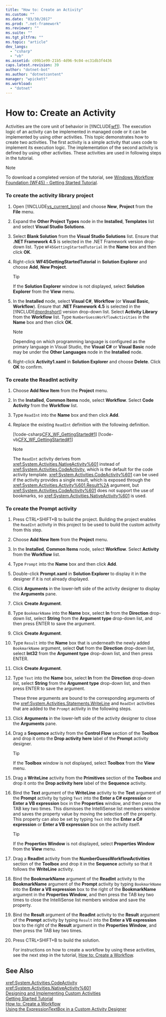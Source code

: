 ```yaml
---
title: "How to: Create an Activity"
ms.custom: ""
ms.date: "03/30/2017"
ms.prod: ".net-framework"
ms.reviewer: ""
ms.suite: ""
ms.tgt_pltfrm: ""
ms.topic: "article"
dev_langs: 
  - "csharp"
  - "vb"
ms.assetid: c09b1e99-21b5-4d96-9c04-ec31db3f4436
caps.latest.revision: 39
author: "dotnet-bot"
ms.author: "dotnetcontent"
manager: "wpickett"
ms.workload: 
  - "dotnet"
---
```

# How to: Create an Activity
Activities are the core unit of behavior in [!INCLUDE[wf1](../../../includes/wf1-md.md)]. The execution logic of an activity can be implemented in managed code or it can be implemented by using other activities. This topic demonstrates how to create two activities. The first activity is a simple activity that uses code to implement its execution logic. The implementation of the second activity is defined by using other activities. These activities are used in following steps in the tutorial.  
  
> [!NOTE]
>  To download a completed version of the tutorial, see [Windows Workflow Foundation (WF45) - Getting Started Tutorial](http://go.microsoft.com/fwlink/?LinkID=248976).  
  
### To create the activity library project  
  
1.  Open [!INCLUDE[vs_current_long](../../../includes/vs-current-long-md.md)] and choose **New**,  **Project** from the **File** menu.  
  
2.  Expand the **Other Project Types** node in the **Installed**, **Templates** list and select **Visual Studio Solutions**.  
  
3.  Select **Blank Solution** from the **Visual Studio Solutions** list. Ensure that **.NET Framework 4.5** is selected in the .NET Framework version drop-down list. Type `WF45GettingStartedTutorial` in the **Name** box and then click **OK**.  
  
4.  Right-click **WF45GettingStartedTutorial** in **Solution Explorer** and choose **Add**, **New Project**.  
  
    > [!TIP]
    >  If the **Solution Explorer** window is not displayed, select **Solution Explorer** from the **View** menu.  
  
5.  In the **Installed** node, select **Visual C#**, **Workflow** (or **Visual Basic**, **Workflow**). Ensure that **.NET Framework 4.5** is selected in the [!INCLUDE[dnprdnshort](../../../includes/dnprdnshort-md.md)] version drop-down list. Select **Activity Library** from the **Workflow** list. Type `NumberGuessWorkflowActivities` in the **Name** box and then click **OK**.  
  
    > [!NOTE]
    >  Depending on which programming language is configured as the primary language in Visual Studio, the **Visual C#** or **Visual Basic** node may be under the **Other Languages** node in the **Installed** node.  
  
6.  Right-click **Activity1.xaml** in **Solution Explorer** and choose **Delete**. Click **OK** to confirm.  
  
### To create the ReadInt activity  
  
1.  Choose **Add New Item** from the **Project** menu.  
  
2.  In the **Installed**, **Common Items** node, select **Workflow**. Select **Code Activity** from the **Workflow** list.  
  
3.  Type `ReadInt` into the **Name** box and then click **Add**.  
  
4.  Replace the existing `ReadInt` definition with the following definition.  
  
     [!code-csharp[CFX_WF_GettingStarted#1](../../../samples/snippets/csharp/VS_Snippets_CFX/cfx_wf_gettingstarted/cs/readint.cs#1)]
     [!code-vb[CFX_WF_GettingStarted#1](../../../samples/snippets/visualbasic/VS_Snippets_CFX/cfx_wf_gettingstarted/vb/readint.vb#1)]  
  
    > [!NOTE]
    >  The `ReadInt` activity derives from <xref:System.Activities.NativeActivity%601> instead of <xref:System.Activities.CodeActivity>, which is the default for the code activity template. <xref:System.Activities.CodeActivity%601> can be used if the activity provides a single result, which is exposed through the <xref:System.Activities.Activity%601.Result%2A> argument, but <xref:System.Activities.CodeActivity%601> does not support the use of bookmarks, so <xref:System.Activities.NativeActivity%601> is used.  
  
### To create the Prompt activity  
  
1.  Press CTRL+SHIFT+B to build the project. Building the project enables the `ReadInt` activity in this project to be used to build the custom activity from this step.  
  
2.  Choose **Add New Item** from the **Project** menu.  
  
3.  In the **Installed**, **Common Items** node, select **Workflow**. Select **Activity** from the **Workflow** list.  
  
4.  Type `Prompt` into the **Name** box and then click **Add**.  
  
5.  Double-click **Prompt.xaml** in **Solution Explorer** to display it in the designer if it is not already displayed.  
  
6.  Click **Arguments** in the lower-left side of the activity designer to display the **Arguments** pane.  
  
7.  Click **Create Argument**.  
  
8.  Type `BookmarkName` into the **Name** box, select **In** from the **Direction** drop-down list, select **String** from the **Argument type** drop-down list, and then press ENTER to save the argument.  
  
9. Click **Create Argument**.  
  
10. Type `Result` into the **Name** box that is underneath the newly added `BookmarkName` argument, select **Out** from the **Direction** drop-down list, select **Int32** from the **Argument type** drop-down list, and then press ENTER.  
  
11. Click **Create Argument**.  
  
12. Type `Text` into the **Name** box, select **In** from the **Direction** drop-down list, select **String** from the **Argument type** drop-down list, and then press ENTER to save the argument.  
  
     These three arguments are bound to the corresponding arguments of the <xref:System.Activities.Statements.WriteLine> and `ReadInt` activities that are added to the `Prompt` activity in the following steps.  
  
13. Click **Arguments** in the lower-left side of the activity designer to close the **Arguments** pane.  
  
14. Drag a **Sequence** activity from the **Control Flow** section of the **Toolbox** and drop it onto the **Drop activity here** label of the **Prompt** activity designer.  
  
    > [!TIP]
    >  If the **Toolbox** window is not displayed, select **Toolbox** from the **View** menu.  
  
15. Drag a **WriteLine** activity from the **Primitives** section of the **Toolbox** and drop it onto the **Drop activity here** label of the **Sequence** activity.  
  
16. Bind the **Text** argument of the **WriteLine** activity to the **Text** argument of the **Prompt** activity by typing `Text` into the **Enter a C# expression** or **Enter a VB expression** box in the **Properties** window, and then press the TAB key two times. This dismisses the IntelliSense list members window and saves the property value by moving the selection off the property. This property can also be set by typing `Text` into the **Enter a C# expression** or **Enter a VB expression** box on the activity itself.  
  
    > [!TIP]
    >  If the **Properties Window** is not displayed, select **Properties Window** from the **View** menu.  
  
17. Drag a **ReadInt** activity from the **NumberGuessWorkflowActivities** section of the **Toolbox** and drop it in the **Sequence** activity so that it follows the **WriteLine** activity.  
  
18. Bind the **BookmarkName** argument of the **ReadInt** activity to the **BookmarkName** argument of the **Prompt** activity by typing `BookmarkName` into the **Enter a VB expression** box to the right of the **BookmarkName** argument in the **Properties Window**, and then press the TAB key two times to close the IntelliSense list members window and save the property.  
  
19. Bind the **Result** argument of the **ReadInt** activity to the **Result** argument of the **Prompt** activity by typing `Result` into the **Enter a VB expression** box to the right of the **Result** argument in the **Properties Window**, and then press the TAB key two times.  
  
20. Press CTRL+SHIFT+B to build the solution.  
  
     For instructions on how to create a workflow by using these activities, see the next step in the tutorial, [How to: Create a Workflow](../../../docs/framework/windows-workflow-foundation/how-to-create-a-workflow.md).  
  
## See Also  
 <xref:System.Activities.CodeActivity>  
 <xref:System.Activities.NativeActivity%601>  
 [Designing and Implementing Custom Activities](../../../docs/framework/windows-workflow-foundation/designing-and-implementing-custom-activities.md)  
 [Getting Started Tutorial](../../../docs/framework/windows-workflow-foundation/getting-started-tutorial.md)  
 [How to: Create a Workflow](../../../docs/framework/windows-workflow-foundation/how-to-create-a-workflow.md)  
 [Using the ExpressionTextBox in a Custom Activity Designer](../../../docs/framework/windows-workflow-foundation/samples/using-the-expressiontextbox-in-a-custom-activity-designer.md)
